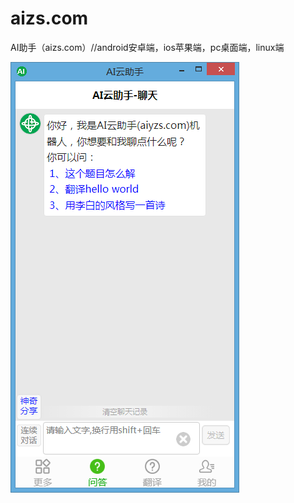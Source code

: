 # aizs.com
AI助手（aizs.com）//android安卓端，ios苹果端，pc桌面端，linux端  
  
  
    
      
      
![图片描述](https://github.com/8lib/aizs.com/blob/main/static/img/logo.png)